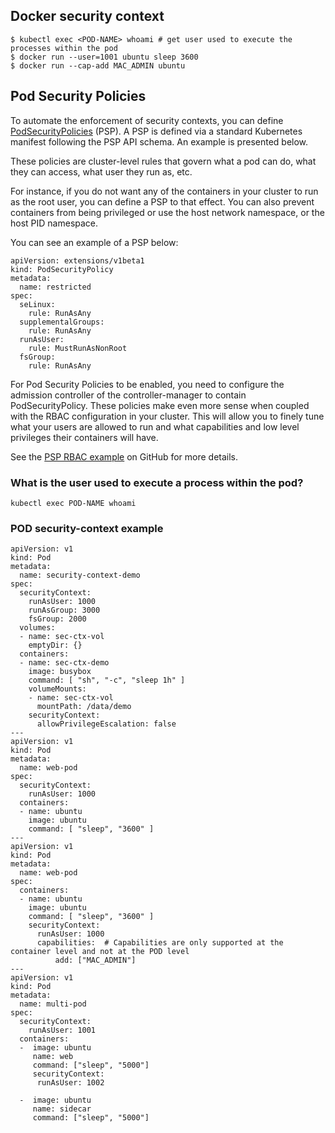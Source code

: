 ## Docker security context
```
$ kubectl exec <POD-NAME> whoami # get user used to execute the processes within the pod
$ docker run --user=1001 ubuntu sleep 3600
$ docker run --cap-add MAC_ADMIN ubuntu
```

## Pod Security Policies
To automate the enforcement of security contexts, you can define [PodSecurityPolicies](https://kubernetes.io/docs/concepts/policy/pod-security-policy/) (PSP). A PSP is defined via a standard Kubernetes manifest following the PSP API schema. An example is presented below.

These policies are cluster-level rules that govern what a pod can do, what they can access, what user they run as, etc.

For instance, if you do not want any of the containers in your cluster to run as the root user, you can define a PSP to that effect. You can also prevent containers from being privileged or use the host network namespace, or the host PID namespace.

You can see an example of a PSP below:
```
apiVersion: extensions/v1beta1
kind: PodSecurityPolicy
metadata:
  name: restricted
spec:
  seLinux:
    rule: RunAsAny
  supplementalGroups:
    rule: RunAsAny
  runAsUser:
    rule: MustRunAsNonRoot
  fsGroup:
    rule: RunAsAny
```

For Pod Security Policies to be enabled, you need to configure the admission controller of the controller-manager to contain PodSecurityPolicy. These policies make even more sense when coupled with the RBAC configuration in your cluster. This will allow you to finely tune what your users are allowed to run and what capabilities and low level privileges their containers will have.

See the [PSP RBAC example](https://github.com/kubernetes/examples/blob/master/staging/podsecuritypolicy/rbac/README.md) on GitHub for more details.

### What is the user used to execute a process within the pod?
```
kubectl exec POD-NAME whoami
```

### POD security-context example
```
apiVersion: v1
kind: Pod
metadata:
  name: security-context-demo
spec:
  securityContext:
    runAsUser: 1000
    runAsGroup: 3000
    fsGroup: 2000
  volumes:
  - name: sec-ctx-vol
    emptyDir: {}
  containers:
  - name: sec-ctx-demo
    image: busybox
    command: [ "sh", "-c", "sleep 1h" ]
    volumeMounts:
    - name: sec-ctx-vol
      mountPath: /data/demo
    securityContext:
      allowPrivilegeEscalation: false
---
apiVersion: v1
kind: Pod
metadata:
  name: web-pod
spec:
  securityContext:
    runAsUser: 1000
  containers:
  - name: ubuntu
    image: ubuntu
    command: [ "sleep", "3600" ]
---
apiVersion: v1
kind: Pod
metadata:
  name: web-pod
spec:
  containers:
  - name: ubuntu
    image: ubuntu
    command: [ "sleep", "3600" ]
    securityContext:
      runAsUser: 1000
      capabilities:  # Capabilities are only supported at the container level and not at the POD level
          add: ["MAC_ADMIN"]
---
apiVersion: v1
kind: Pod
metadata:
  name: multi-pod
spec:
  securityContext:
    runAsUser: 1001
  containers:
  -  image: ubuntu
     name: web
     command: ["sleep", "5000"]
     securityContext:
      runAsUser: 1002

  -  image: ubuntu
     name: sidecar
     command: ["sleep", "5000"]
```